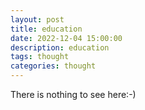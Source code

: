 ```yaml
---
layout: post
title: education
date: 2022-12-04 15:00:00
description: education
tags: thought
categories: thought
---
```


There is nothing to see here:-)
